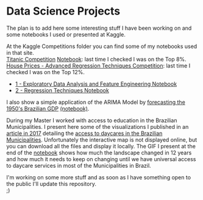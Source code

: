 # Data Science Projects
The plan is to add here some interesting stuff I have been working on and some notebooks I used or presented at Kaggle.


At the Kaggle Competitions folder you can find some of my notebooks used in that site.  
[Titanic Competition](https://github.com/Paulopcpl/Data-Science-Projects/tree/master/Kaggle%20Competitions/Titanic) [Notebook](https://github.com/Paulopcpl/Data-Science-Projects/blob/master/Kaggle%20Competitions/Titanic/Titanic%20-%20PaulopcplNotebook.ipynb): last time I checked I was on the Top 8%.  
[House Prices - Advanced Regression Techniques Competition](https://github.com/Paulopcpl/Data-Science-Projects/tree/master/Kaggle%20Competitions/House%20Prices%20-%20Advanced%20Regression%20Techniques): last time I checked I was on the Top 12%.  
* [1 - Exploratory Data Analysis and Feature Engineering Notebook](https://github.com/Paulopcpl/Data-Science-Projects/blob/master/Kaggle%20Competitions/House%20Prices%20-%20Advanced%20Regression%20Techniques/House%20Prices%20Project%20-%20Part%201%20-%20Exploratory%20Data%20Analysis%20and%20Feature%20Engineering.ipynb)  
* [2 - Regression Techniques Notebook](https://github.com/Paulopcpl/Data-Science-Projects/blob/master/Kaggle%20Competitions/House%20Prices%20-%20Advanced%20Regression%20Techniques/House%20Prices%20Project%20-%20Part%202%20-%20Regression%20Techniques.ipynb)

I also show a simple application of the ARIMA Model by [forecasting the 1950's Brazilian GDP](https://github.com/Paulopcpl/Data-Science-Projects/tree/master/Forecasting%20the%201950's%20Brazilian%20GDP) [(notebook)](https://github.com/Paulopcpl/Data-Science-Projects/blob/master/Forecasting%20the%201950's%20Brazilian%20GDP/Forecasting%20the%201950's%20Brazilian%20GDP%20-%20The%20ARIMA%20Model.ipynb).

During my Master I worked with access to education in the Brazilian Municipalities. I present here some of the visualizations I published in an [article in 2017](https://www.scielo.br/pdf/es/v38n140/1678-4626-es-es0101-73302017166662.pdf) detailing the [access to daycares in the Brazilian Municipalities](https://github.com/Paulopcpl/Data-Science-Projects/tree/master/Access%20to%20Daycares%20in%20Brazil). Unfortunately the interactive map is not displayed online, but you can download all the files and display it locally. The GIF I present at the end of the [notebook](https://github.com/Paulopcpl/Data-Science-Projects/blob/master/Access%20to%20Daycares%20in%20Brazil/Access%20to%20Daycares%20in%20Brazil.ipynb) shows how much the landscape changed in 12 years and how much it needs to keep on changing until we have universal access to daycare services in most of the Municipalities in Brazil.   

I'm working on some more stuff and as soon as I have something open to the public I'll update this repository.  
;)
